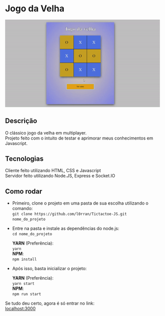 # Jogo da Velha

![Game Preview](https://raw.githubusercontent.com/l0rran/Tictactoe-JS/main/preview.gif)

## Descrição

O clássico jogo da velha em multiplayer.  
Projeto feito com o intuito de testar e aprimorar meus conhecimentos em Javascript.  

## Tecnologias

Cliente feito utilizando HTML, CSS e Javascript  
Servidor feito utilizando Node.JS, Express e Socket.IO  

## Como rodar

- Primeiro, clone o projeto em uma pasta de sua escolha utilizando o comando:  
    `git clone https://github.com/l0rran/Tictactoe-JS.git nome_do_projeto`  

- Entre na pasta e instale as dependências do node.js:  
    `cd nome_do_projeto`  

    **YARN** (Preferência):  
        `yarn`  
    **NPM**:  
        `npm install`  

- Após isso, basta inicializar o projeto:  

    **YARN** (Preferência):  
        `yarn start`  
    **NPM**:  
        `npm run start`  

Se tudo deu certo, agora é só entrar no link:  
    [localhost:3000](https://localhost:3000)
